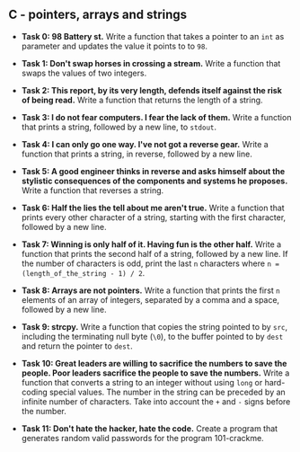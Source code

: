 ## C - pointers, arrays and strings

- **Task 0: 98 Battery st.** Write a function that takes a pointer to an `int` as parameter and updates the value it points to to `98`.
- **Task 1: Don't swap horses in crossing a stream.** Write a function that swaps the values of two integers.
- **Task 2: This report, by its very length, defends itself against the risk of being read.** Write a function that returns the length of a string.
- **Task 3: I do not fear computers. I fear the lack of them.** Write a function that prints a string, followed by a new line, to `stdout`.
- **Task 4: I can only go one way. I've not got a reverse gear.** Write a function that prints a string, in reverse, followed by a new line.
- **Task 5: A good engineer thinks in reverse and asks himself about the stylistic consequences of the components and systems he proposes.** Write a function that reverses a string.
- **Task 6: Half the lies the tell about me aren't true.** Write a function that prints every other character of a string, starting with the first character, followed by a new line.
- **Task 7: Winning is only half of it. Having fun is the other half.** Write a function that prints the second half of a string, followed by a new line. If the number of characters is odd, print the last `n` characters where `n = (length_of_the_string - 1) / 2`.
- **Task 8: Arrays are not pointers.** Write a function that prints the first `n` elements of an array of integers, separated by a comma and a space, followed by a new line.
- **Task 9: strcpy.** Write a function that copies the string pointed to by `src`, including the terminating null byte (`\0`), to the buffer pointed to by `dest` and return the pointer to `dest`.

- **Task 10: Great leaders are willing to sacrifice the numbers to save the people. Poor leaders sacrifice the people to save the numbers.** Write a function that converts a string to an integer without using `long` or hard-coding special values. The number in the string can be preceded by an infinite number of characters. Take into account the `+` and `-` signs before the number.
- **Task 11: Don't hate the hacker, hate the code.** Create a program that generates random valid passwords for the program 101-crackme.
